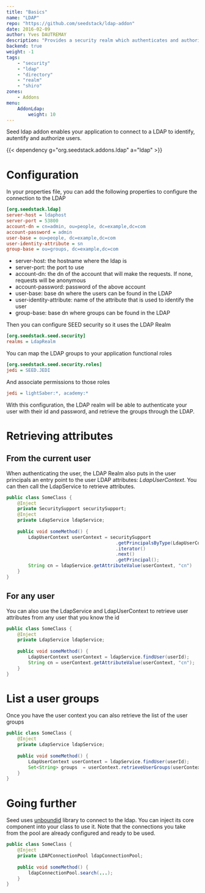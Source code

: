 ```yaml
---
title: "Basics"
name: "LDAP"
repo: "https://github.com/seedstack/ldap-addon"
date: 2016-02-09
author: Yves DAUTREMAY
description: "Provides a security realm which authenticates and authorizes subjects with an LDAP directory."
backend: true
weight: -1
tags:
    - "security"
    - "ldap"
    - "directory"
    - "realm"
    - "shiro"
zones:
    - Addons
menu:
    AddonLdap:
        weight: 10
---
```


Seed ldap addon enables your application to connect to a LDAP to identify, autentify and authorize users.

{{< dependency g="org.seedstack.addons.ldap" a="ldap" >}}

# Configuration

In your properties file, you can add the following properties to configure the connection to the LDAP

```ini
[org.seedstack.ldap]
server-host = ldaphost
server-port = 53800
account-dn = cn=admin, ou=people, dc=example,dc=com
account-password = admin
user-base = ou=people, dc=example,dc=com
user-identity-attribute = sn
group-base = ou=groups, dc=example,dc=com
```

* server-host: the hostname where the ldap is
* server-port: the port to use
* account-dn: the dn of the account that will make the requests. If none, requests will be anonymous
* account-password: password of the above account
* user-base: base dn where the users can be found in the LDAP
* user-identity-attribute: name of the attribute that is used to identify the user
* group-base: base dn where groups can be found in the LDAP

Then you can configure SEED security so it uses the LDAP Realm

```ini
[org.seedstack.seed.security]
realms = LdapRealm
```

You can map the LDAP groups to your application functional roles
```ini
[org.seedstack.seed.security.roles]
jedi = SEED.JEDI
```

And associate permissions to those roles
```ini
jedi = lightSaber:*, academy:*
```

With this configuration, the LDAP realm will be able to authenticate your user with their id and password, and retrieve the groups through the LDAP.

# Retrieving attributes

## From the current user

When authenticating the user, the LDAP Realm also puts in the user principals an entry point to the user LDAP attributes: _LdapUserContext_. You can then call the LdapService to retrieve attributes.

```java
public class SomeClass {
    @Inject
    private SecuritySupport securitySupport;
    @Inject
    private LdapService ldapService;
    
    public void someMethod() {
        LdapUserContext userContext = securitySupport
                                        .getPrincipalsByType(LdapUserContext.class)
                                        .iterator()
                                        .next()
                                        .getPrincipal();
        String cn = ldapService.getAttributeValue(userContext, "cn")
    }
}
```

## For any user

You can also use the LdapService and LdapUserContext to retrieve user attributes from any user that you know the id

```java
public class SomeClass {
    @Inject
    private LdapService ldapService;
    
    public void someMethod() {
        LdapUserContext userContext = ldapService.findUser(userId);
        String cn = userContext.getAttributeValue(userContext, "cn");
    }
}
```

# List a user groups

Once you have the user context you can also retrieve the list of the user groups

```java
public class SomeClass {
    @Inject
    private LdapService ldapService;
    
    public void someMethod() {
        LdapUserContext userContext = ldapService.findUser(userId);
        Set<String> groups  = userContext.retrieveUserGroups(userContext);
    }
}
```

# Going further

Seed uses [unboundid](https://www.unboundid.com/) library to connect to the ldap. You can inject its core component into your class to use it. Note that the connections you take from the pool are already configured and ready to be used.

```java
public class SomeClass {
    @Inject
    private LDAPConnectionPool ldapConnectionPool;
    
    public void someMethod() {
        ldapConnectionPool.search(...);
    }
}
```
